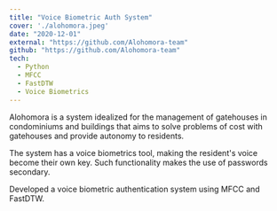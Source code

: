 ```yaml
---
title: "Voice Biometric Auth System"
cover: './alohomora.jpeg'
date: "2020-12-01"
external: "https://github.com/Alohomora-team"
github: "https://github.com/Alohomora-team"
tech:
  - Python
  - MFCC
  - FastDTW
  - Voice Biometrics
---
```

Alohomora is a system idealized for the management of gatehouses in condominiums and buildings that aims to solve problems of cost with gatehouses and provide autonomy to residents.

The system has a voice biometrics tool, making the resident's voice become their own key. Such functionality makes the use of passwords secondary.

Developed a voice biometric authentication system using MFCC and FastDTW.
